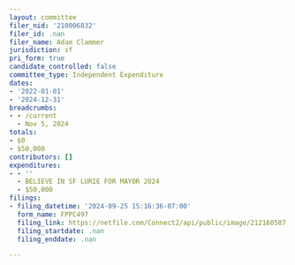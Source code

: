 ```yaml
---
layout: committee
filer_nid: '210006832'
filer_id: .nan
filer_name: Adam Clammer
jurisdiction: sf
pri_form: true
candidate_controlled: false
committee_type: Independent Expenditure
dates:
- '2022-01-01'
- '2024-12-31'
breadcrumbs:
- - /current
  - Nov 5, 2024
totals:
- $0
- $50,000
contributors: []
expenditures:
- - ''
  - BELIEVE IN SF LURIE FOR MAYOR 2024
  - $50,000
filings:
- filing_datetime: '2024-09-25 15:16:36-07:00'
  form_name: FPPC497
  filing_link: https://netfile.com/Connect2/api/public/image/212160587
  filing_startdate: .nan
  filing_enddate: .nan

---
```

